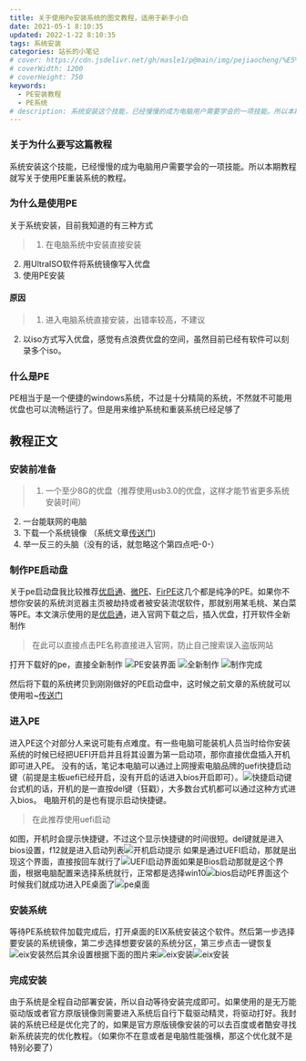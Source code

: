 ```yaml
---
title: 关于使用Pe安装系统的图文教程，适用于新手小白
date: 2021-05-1 8:10:35
updated: 2022-1-22 8:10:35
tags: 系统安装
categories: 站长的小笔记
# cover: https://cdn.jsdelivr.net/gh/masle1/p@main/img/pejiaocheng/%E5%B0%81%E9%9D%A2.png
# coverWidth: 1200
# coverHeight: 750
keywords: 
  - PE安装教程
  - PE系统
# description: 系统安装这个技能，已经慢慢的成为电脑用户需要学会的一项技能。所以本期教程就写关于使用PE重装系统的教程。
---
```



### 关于为什么要写这篇教程
系统安装这个技能，已经慢慢的成为电脑用户需要学会的一项技能。所以本期教程就写关于使用PE重装系统的教程。
### 为什么是使用PE
关于系统安装，目前我知道的有三种方式
<div class="info">

> 1. 在电脑系统中安装直接安装
  2. 用UltraISO软件将系统镜像写入优盘
  3. 使用PE安装
</div>

<!-- more -->


#### 原因
<div class="info">

> 1. 进入电脑系统直接安装，出错率较高，不建议
  2. 以iso方式写入优盘，感觉有点浪费优盘的空间，虽然目前已经有软件可以刻录多个iso。

 </div>

### 什么是PE
PE相当于是一个便捷的windows系统，不过是十分精简的系统，不然就不可能用优盘也可以流畅运行了。但是用来维护系统和重装系统已经足够了

## 教程正文

 ### 安装前准备
<div class="success">

> 1. 一个至少8G的优盘（推荐使用usb3.0的优盘，这样才能节省更多系统安装时间）
 2. 一台能联网的电脑
 3. 下载一个系统镜像 （系统文章[传送门](https://masle.top/categories/%E7%B3%BB%E7%BB%9F%E5%B0%81%E8%A3%85/))
 4. 举一反三的头脑（没有的话，就忽略这个第四点吧-0-）

</div>


 ### 制作PE启动盘
 关于pe启动盘我比较推荐[优启通](https://www.itsk.com/thread-416335-1-1.html)、[微PE](http://www.wepe.com.cn/)、[FirPE](https://firpe.cn/)这几个都是纯净的PE。如果你不想你安装的系统浏览器主页被劫持或者被安装流氓软件，那就别用某毛桃、某白菜等PE。本文演示使用的是[优启通](https://www.itsk.com/thread-416335-1-1.html)，进入官网下载之后，插入优盘，打开软件全新制作
 <div class="warning">

>   在此可以直接点击PE名称直接进入官网，防止自己搜索误入盗版网站

</div>

打开下载好的pe，直接全新制作
![PE安装界面](https://cdn.jsdelivr.net/gh/masle1/p@main/img/how-to-install-windows-by-pe/%E4%BC%98%E5%90%AF%E9%80%9A%E5%88%B6%E4%BD%9C1.png)
![全新制作](https://cdn.jsdelivr.net/gh/masle1/p@main/img/how-to-install-windows-by-pe/%E4%BC%98%E5%90%AF%E9%80%9A%E5%88%B6%E4%BD%9C2.png)
![制作完成](https://cdn.jsdelivr.net/gh/masle1/p@main/img/how-to-install-windows-by-pe/%E4%BC%98%E5%90%AF%E9%80%9A%E5%88%B6%E4%BD%9C3.png)

然后将下载的系统拷贝到刚刚做好的PE启动盘中，这时候之前文章的系统就可以使用啦~[传送门](https://masle.top/categories/%E7%B3%BB%E7%BB%9F%E5%B0%81%E8%A3%85/)
 ### 进入PE
进入PE这个对部分人来说可能有点难度。有一些电脑可能装机人员当时给你安装系统的时候已经把UEFI开启并且将其设置为第一启动项，那你直接优盘插入开机即可进入PE。
没有的话，笔记本电脑可以通过上网搜索电脑品牌的uefi快捷启动键（前提是主板uefi已经开启，没有开启的话进入bios开启即可）。![快捷启动键](https://exp-picture.cdn.bcebos.com/57af657f860e7c75b6077841650d3aceabd7bf4b.jpg)
台式机的话，开机的是一直按del键（狂戳），大多数台式机都可以通过这种方式进入bios。
电脑开机的是也有提示启动快捷键。
>  在此推荐使用uefi启动

如图，开机时会提示快捷键，不过这个显示快捷键的时间很短。del键就是进入bios设置，f12就是进入启动列表![开机启动提示](https://cdn.jsdelivr.net/gh/masle1/p@main/img/how-to-install-windows-by-pe/%E4%B8%BB%E6%9D%BF%E5%90%AF%E5%8A%A8%E6%8F%90%E7%A4%BA.jpg)
如果是通过UEFI启动，那就是出现这个界面，直接按回车就行了![UEFI启动界面](https://cdn.jsdelivr.net/gh/masle1/p@main/img/how-to-install-windows-by-pe/PE%20UEFI%E5%90%AF%E5%8A%A8.jpg)如果是Bios启动那就是这个界面，根据电脑配置来选择系统就行，正常都是选择win10![bios启动PE界面](https://cdn.jsdelivr.net/gh/masle1/p@main/img/how-to-install-windows-by-pe/PE%20bios%E5%90%AF%E5%8A%A8.jpg)这个时候我们就成功进入PE桌面了![pe桌面](https://cdn.jsdelivr.net/gh/masle1/p@main/img/how-to-install-windows-by-pe/PE%E6%A1%8C%E9%9D%A2.jpg)
 ### 安装系统
等待PE系统软件加载完成后，打开桌面的EIX系统安装这个软件。然后第一步选择要安装的系统镜像，第二步选择想要安装的系统分区，第三步点击一键恢复![eix安装](https://cdn.jsdelivr.net/gh/masle1/p@main/img/how-to-install-windows-by-pe/EIX1.png)然后其余设置根据下面的图片来![eix安装](https://cdn.jsdelivr.net/gh/masle1/p@main/img/how-to-install-windows-by-pe/EIX2.png)![eix安装](https://cdn.jsdelivr.net/gh/masle1/p@main/img/how-to-install-windows-by-pe/pe%E7%B3%BB%E7%BB%9F%E5%AE%89%E8%A3%85%E8%BF%9B%E8%A1%8C%E4%B8%AD.png)
 ### 完成安装
 由于系统是全程自动部署安装，所以自动等待安装完成即可。如果使用的是无万能驱动版或者官方原版镜像则需要进入系统后自行下载驱动精灵，将驱动打好。我封装的系统已经是优化完了的，如果是官方原版镜像安装的可以去百度或者酷安寻找新系统装完的优化教程。（如果你不在意或者是电脑性能强横，那这个优化就不是特别必要了）